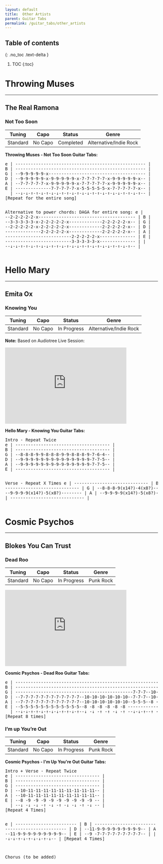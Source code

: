 ```yaml
---
layout: default
title:  Other Artists
parent: Guitar Tabs
permalink: /guitar_tabs/other_artists
---
```

## Table of contents
{: .no_toc .text-delta }

1. TOC
{:toc}

# Throwing Muses  
---------------------------------------------------------------
## The Real Ramona  
### Not Too Soon  

| Tuning | Capo | Status | Genre |  
|:------:|:----:|:------:|:-----:|  
| Standard | No Capo | <span class="label label-green">Completed</span> |  Alternative/Indie Rock |

**Throwing Muses - Not Too Soon Guitar Tabs:**  
<div class="code-example" markdown="1">
<pre class="fs-2 fw-400 ls-2 lh-0.5 text-mono">
e | --------------------------------------------------- |
B | --------------------------------------------------- |
G | --9-9-9-9-9-x-------------------------------------- |
D | --9-9-9-9-9-x-9-9-9-9-9-x-7-7-7-7-7-x-9-9-9-9-9-x-- |
A | --7-7-7-7-7-x-9-9-9-9-9-x-7-7-7-7-7-x-9-9-9-9-9-x-- |
E | --------------7-7-7-7-7-x-5-5-5-5-5-x-7-7-7-7-7-x-- |
  | --↓-↓-↑-↑-↓-↑-↓-↓-↑-↑-↓-↑-↓-↓-↑-↑-↓-↑-↓-↓-↑-↑-↓-↑-- | 
[Repeat for the entire song]

Alternative to power chords: DAGA for entire song: 
e | --2-2-2-2-2-x-------------------------------------- |
B | --3-3-3-3-3-x-2-2-2-2-2-x-------------2-2-2-2-2-x-- |
G | --2-2-2-2-2-x-2-2-2-2-2-x-------------2-2-2-2-2-x-- |
D | --------------2-2-2-2-2-x-------------2-2-2-2-2-x-- |
A | --------------------------2-2-2-2-2-x-------------- |
E | --------------------------3-3-3-3-3-x-------------- |
  | --↓-↓-↑-↑-↓-↑-↓-↓-↑-↑-↓-↑-↓-↓-↑-↑-↓-↑-↓-↓-↑-↑-↓-↑-- | 
</pre>
</div>

# Hello Mary 
---------------------------------------------------------------
## Emita Ox 
### Knowing You  

| Tuning | Capo | Status | Genre |  
|:------:|:----:|:------:|:-----:|  
| Standard | No Capo | <span class="label label-yellow">In Progress</span> |  Alternative/Indie Rock |

**Note:** Based on Audiotree Live Session: 
<iframe width="400" height="250" src="https://www.youtube.com/embed/-WMoZTedBT4?start=67" title="Hello Mary on Audiotree Live (Full Session)" frameborder="0" allow="accelerometer; autoplay; clipboard-write; encrypted-media; gyroscope; picture-in-picture; web-share" referrerpolicy="strict-origin-when-cross-origin" allowfullscreen></iframe>

**Hello Mary - Knowing You Guitar Tabs:**  
<div class="code-example" markdown="1">
<pre class="fs-2 fw-400 ls-2 lh-0.5 text-mono">
Intro - Repeat Twice
e | ------------------------------------- |
B | ------------------------------------- |
G | --8-8-8-9-9-8-8-8-9-9-8-8-8-9-7-6-4-- |
D | --9-9-9-9-9-9-9-9-9-9-9-9-9-9-7-7-5-- |
A | --9-9-9-9-9-9-9-9-9-9-9-9-9-9-7-7-5-- |
E | ------------------------------------- |

Verse - Repeat X Times
e | ----------------------------- |
B | ----------------------------- |
G | --8-8-8-9(x14?)-4(x8?)-------- |
D | --9-9-9-9(x14?)-5(x8?)-------- |
A | --9-9-9-9(x14?)-5(x8?)-------- |
E | ----------------------------- |
</pre>
</div>


# Cosmic Psychos  
---------------------------------------------------------------
## Blokes You Can Trust
### Dead Roo   

| Tuning | Capo | Status | Genre |  
|:------:|:----:|:------:|:-----:|  
| Standard | No Capo | <span class="label label-yellow">In Progress</span> |  Punk Rock |

<iframe width="400" height="250" src="https://www.youtube.com/embed/U5D15zvG7kI?list=OLAK5uy_npceYyimiJBkRBIRynLukIu0qLN9ldEXI" title="Dead Roo" frameborder="0" allow="accelerometer; autoplay; clipboard-write; encrypted-media; gyroscope; picture-in-picture; web-share" referrerpolicy="strict-origin-when-cross-origin" allowfullscreen></iframe>

**Cosmic Psychos - Dead Roo Guitar Tabs:**  
<div class="code-example" markdown="1">
<pre class="fs-2 fw-400 ls-2 lh-0.5 text-mono">
e | --------------------------------------------------------- |
B | --------------------------------------------------------- |
G | ----------------------------------------------7-7-7--10-- |
D | --7-7-7-7-7-7-7-7-7-7-7-7--10-10-10-10-10-10--7-7-7--10-- |
A | --7-7-7-7-7-7-7-7-7-7-7-7--10-10-10-10-10-10--5-5-5--8 -- |
E | --5-5-5-5-5-5-5-5-5-5-5-5--8 -8 -8 -8 -8 -8 ------------- |
  | --↓-↓-↑-↑-↓-↑-↓-↓-↑-↑-↓-↑--↓ -↓ -↑ -↑ -↓ -↑ --↓-↓-↑--↑ -- | 
[Repeat 8 times] 
</pre>
</div>


### I’m up You’re Out   

| Tuning | Capo | Status | Genre |  
|:------:|:----:|:------:|:-----:|  
| Standard | No Capo | <span class="label label-yellow">In Progress</span> |  Punk Rock |

**Cosmic Psychos - I'm Up You're Out Guitar Tabs:**  
<div class="code-example" markdown="1">
<pre class="fs-2 fw-400 ls-2 lh-0.5 text-mono">
Intro + Verse - Repeat Twice
e | --------------------------------- |
B | --------------------------------- |
G | --------------------------------- |
D | --10-11-11-11-11-11-11-11-11-11-- |
A | --10-11-11-11-11-11-11-11-11-11-- |
E | --8 -9 -9 -9 -9 -9 -9 -9 -9 -9 -- |
  | --↓ -↓ -↓ -↑ -↓ -↑ -↓ -↓ -↑ -↓ -- |
[Repeat 4 Times]

e | ------------------------ |
B | ------------------------ |
G | ------------------------ |
D | --11-9-9-9-9-9-9-9-9-9-- |
A | --11-9-9-9-9-9-9-9-9-9-- |
E | --9 -7-7-7-7-7-7-7-7-7-- |
  | --↓ -↓-↓-↑-↓-↑-↓-↓-↑-↓-- |
[Repeat 4 Times]

Chorus (to be added)
</pre>
</div>